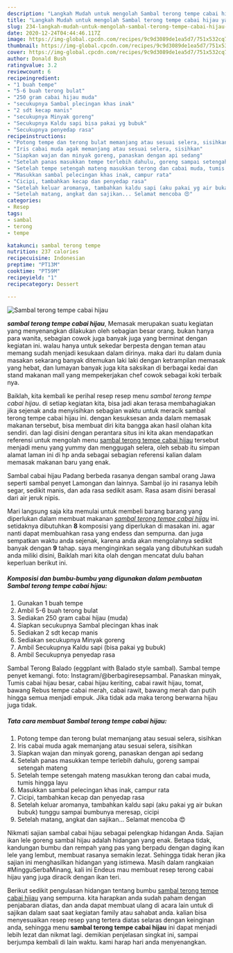 ```yaml
---
description: "Langkah Mudah untuk mengolah Sambal terong tempe cabai hijau yang Lezat Sekali"
title: "Langkah Mudah untuk mengolah Sambal terong tempe cabai hijau yang Lezat Sekali"
slug: 234-langkah-mudah-untuk-mengolah-sambal-terong-tempe-cabai-hijau-yang-lezat-sekali
date: 2020-12-24T04:44:46.117Z
image: https://img-global.cpcdn.com/recipes/9c9d3089de1ea5d7/751x532cq70/sambal-terong-tempe-cabai-hijau-foto-resep-utama.jpg
thumbnail: https://img-global.cpcdn.com/recipes/9c9d3089de1ea5d7/751x532cq70/sambal-terong-tempe-cabai-hijau-foto-resep-utama.jpg
cover: https://img-global.cpcdn.com/recipes/9c9d3089de1ea5d7/751x532cq70/sambal-terong-tempe-cabai-hijau-foto-resep-utama.jpg
author: Donald Bush
ratingvalue: 3.2
reviewcount: 6
recipeingredient:
- "1 buah tempe"
- "5-6 buah terong bulat"
- "250 gram cabai hijau muda"
- "secukupnya Sambal plecingan khas inak"
- "2 sdt kecap manis"
- "secukupnya Minyak goreng"
- "Secukupnya Kaldu sapi bisa pakai yg bubuk"
- "Secukupnya penyedap rasa"
recipeinstructions:
- "Potong tempe dan terong bulat memanjang atau sesuai selera, sisihkan"
- "Iris cabai muda agak memanjang atau sesuai selera, sisihkan"
- "Siapkan wajan dan minyak goreng, panaskan dengan api sedang"
- "Setelah panas masukkan tempe terlebih dahulu, goreng sampai setengah mateng"
- "Setelah tempe setengah mateng masukkan terong dan cabai muda, tumis hingga layu"
- "Masukkan sambal pelecingan khas inak, campur rata"
- "Cicipi, tambahkan kecap dan penyedap rasa"
- "Setelah keluar aromanya, tambahkan kaldu sapi (aku pakai yg air bukan bubuk) tunggu sampai bumbunya meresap, cicipi"
- "Setelah matang, angkat dan sajikan... Selamat mencoba 😍"
categories:
- Resep
tags:
- sambal
- terong
- tempe

katakunci: sambal terong tempe 
nutrition: 237 calories
recipecuisine: Indonesian
preptime: "PT13M"
cooktime: "PT59M"
recipeyield: "1"
recipecategory: Dessert

---
```



![Sambal terong tempe cabai hijau](https://img-global.cpcdn.com/recipes/9c9d3089de1ea5d7/751x532cq70/sambal-terong-tempe-cabai-hijau-foto-resep-utama.jpg)

<b><i>sambal terong tempe cabai hijau</i></b>, Memasak merupakan suatu kegiatan yang menyenangkan dilakukan oleh sebagian besar orang. bukan hanya para wanita, sebagian cowok juga banyak juga yang berminat dengan kegiatan ini. walau hanya untuk sekedar berpesta dengan teman atau memang sudah menjadi kesukaan dalam dirinya. maka dari itu dalam dunia masakan sekarang banyak ditemukan laki laki dengan ketrampilan memasak yang hebat, dan lumayan banyak juga kita saksikan di berbagai kedai dan stand makanan mall yang mempekerjakan chef cowok sebagai koki terbaik nya.

Baiklah, kita kembali ke perihal resep resep menu <i>sambal terong tempe cabai hijau</i>. di setiap kegiatan kita, bisa jadi akan terasa membahagiakan jika sejenak anda menyisihkan sebagian waktu untuk meracik sambal terong tempe cabai hijau ini. dengan kesuksesan anda dalam memasak makanan tersebut, bisa membuat diri kita bangga akan hasil olahan kita sendiri. dan lagi disini dengan perantara situs ini kita akan mendapatkan referensi untuk mengolah menu <u>sambal terong tempe cabai hijau</u> tersebut menjadi menu yang yummy dan menggugah selera, oleh sebab itu simpan alamat laman ini di hp anda sebagai sebagian referensi kalian dalam memasak makanan baru yang enak.

Sambal cabai hijau Padang berbeda rasanya dengan sambal orang Jawa seperti sambal penyet Lamongan dan lainnya. Sambal ijo ini rasanya lebih segar, sedikit manis, dan ada rasa sedikit asam. Rasa asam disini berasal dari air jeruk nipis.


Mari langsung saja kita memulai untuk membeli barang barang yang diperlukan dalam membuat makanan <u><i>sambal terong tempe cabai hijau</i></u> ini. setidaknya dibutuhkan <b>8</b> komposisi yang diperlukan di masakan ini. agar nanti dapat membuahkan rasa yang endess dan sempurna. dan juga sempatkan waktu anda sejenak, karena anda akan mengolahnya sedikit banyak dengan <b>9</b> tahap. saya menginginkan segala yang dibutuhkan sudah anda miliki disini, Baiklah mari kita olah dengan mencatat dulu bahan keperluan berikut ini.

<!--inarticleads1-->

##### Komposisi dan bumbu-bumbu yang digunakan dalam pembuatan Sambal terong tempe cabai hijau:

1. Gunakan 1 buah tempe
1. Ambil 5-6 buah terong bulat
1. Sediakan 250 gram cabai hijau (muda)
1. Siapkan secukupnya Sambal plecingan khas inak
1. Sediakan 2 sdt kecap manis
1. Sediakan secukupnya Minyak goreng
1. Ambil Secukupnya Kaldu sapi (bisa pakai yg bubuk)
1. Ambil Secukupnya penyedap rasa


Sambal Terong Balado (eggplant with Balado style sambal). Sambal tempe penyet kemangi. foto: Instagram/@berbagiresepsambal. Panaskan minyak, Tumis cabai hijau besar, cabai hijau keriting, cabai rawit hijau, tomat, bawang Rebus tempe cabai merah, cabai rawit, bawang merah dan putih hingga semua menjadi empuk. Jika tidak ada maka terong berwarna hijau juga tidak. 

<!--inarticleads2-->

##### Tata cara membuat Sambal terong tempe cabai hijau:

1. Potong tempe dan terong bulat memanjang atau sesuai selera, sisihkan
1. Iris cabai muda agak memanjang atau sesuai selera, sisihkan
1. Siapkan wajan dan minyak goreng, panaskan dengan api sedang
1. Setelah panas masukkan tempe terlebih dahulu, goreng sampai setengah mateng
1. Setelah tempe setengah mateng masukkan terong dan cabai muda, tumis hingga layu
1. Masukkan sambal pelecingan khas inak, campur rata
1. Cicipi, tambahkan kecap dan penyedap rasa
1. Setelah keluar aromanya, tambahkan kaldu sapi (aku pakai yg air bukan bubuk) tunggu sampai bumbunya meresap, cicipi
1. Setelah matang, angkat dan sajikan... Selamat mencoba 😍


Nikmati sajian sambal cabai hijau sebagai pelengkap hidangan Anda. Sajian ikan lele goreng sambal hijau adalah hidangan yang enak. Betapa tidak, kandungan bumbu dan rempah yang pas yang berpadu dengan daging ikan lele yang lembut, membuat rasanya semakin lezat. Sehingga tidak heran jika sajian ini menghasilkan hidangan yang istimewa. Masih dalam rangkaian #MingguSerbaMinang, kali ini Endeus mau membuat resep terong cabai hijau yang juga diracik dengan ikan teri. 

Berikut sedikit pengulasan hidangan tentang bumbu <u>sambal terong tempe cabai hijau</u> yang sempurna. kita harapkan anda sudah paham dengan penjabaran diatas, dan anda dapat membuat ulang di acara lain untuk di sajikan dalam saat saat kegiatan family atau sahabat anda. kalian bisa menyesuaikan resep resep yang tertera diatas selaras dengan keinginan anda, sehingga menu <b>sambal terong tempe cabai hijau</b> ini dapat menjadi lebih lezat dan nikmat lagi. demikian penjelasan singkat ini, sampai berjumpa kembali di lain waktu. kami harap hari anda menyenangkan.
